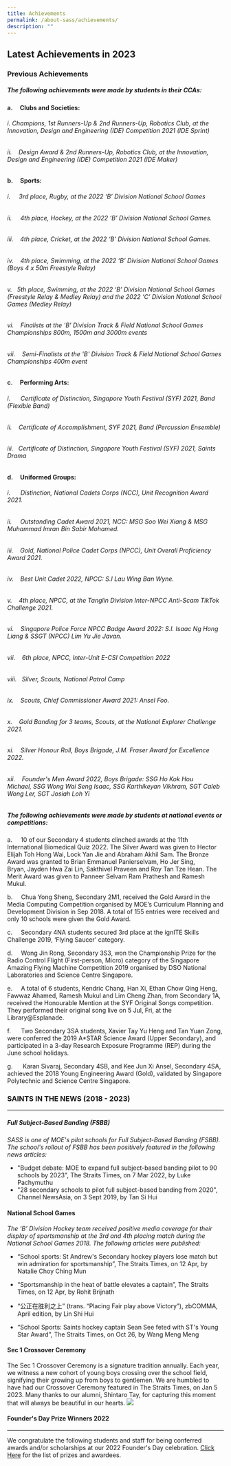```yaml
---
title: Achievements
permalink: /about-sass/achievements/
description: ""
---
```

## Latest Achievements in 2023
  
 




### Previous Achievements
##### **The following achievements were made by students in their&nbsp;CCAs:**

#### a.&nbsp;&nbsp;&nbsp;&nbsp;&nbsp;Clubs and Societies:
###### i. Champions, 1st&nbsp;Runners-Up &amp; 2nd&nbsp;Runners-Up, Robotics Club, at the Innovation, Design and Engineering (IDE) Competition 2021 (IDE Sprint)
######  ii.&nbsp; &nbsp; Design Award&nbsp;&amp; 2nd&nbsp;Runners-Up, Robotics Club,&nbsp;at the Innovation, Design and Engineering (IDE) Competition 2021 (IDE Maker)

#### b.&nbsp;&nbsp;&nbsp;&nbsp;&nbsp;Sports:

######  i.&nbsp; &nbsp; &nbsp;3rd&nbsp;place,&nbsp;Rugby, at the 2022 ‘B’ Division National School Games

######  ii.&nbsp; &nbsp; &nbsp;4th&nbsp;place, Hockey, at the 2022 ‘B’ Division National School Games.

###### iii.&nbsp;&nbsp; &nbsp;4th&nbsp;place, Cricket, at the 2022 ‘B’ Division National School Games.
 
###### iv.&nbsp; &nbsp;&nbsp;4th&nbsp;place, Swimming, at the 2022 ‘B’ Division National School Games (Boys 4 x 50m Freestyle Relay)

###### v.&nbsp; &nbsp;5th&nbsp;place, Swimming, at the 2022 ‘B’ Division National School Games (Freestyle Relay &amp; Medley Relay) and the&nbsp;2022 ‘C’ Division National School Games (Medley Relay)

###### vi.&nbsp; &nbsp; Finalists at the 'B' Division Track &amp; Field National School Games Championships 800m, 1500m and 3000m events

###### vii.&nbsp;&nbsp; &nbsp;Semi-Finalists at the&nbsp;'B' Division Track &amp; Field National School Games Championships 400m event

#### c.&nbsp;&nbsp;&nbsp;&nbsp;&nbsp;Performing Arts:

###### i.&nbsp;&nbsp;&nbsp;&nbsp;&nbsp;&nbsp;Certificate of Distinction, Singapore Youth Festival (SYF) 2021, Band (Flexible Band)

######  ii.&nbsp; &nbsp;&nbsp;Certificate of Accomplishment, SYF 2021, Band (Percussion Ensemble)

###### iii.&nbsp; &nbsp;Certificate of Distinction, Singapore Youth Festival (SYF) 2021, Saints Drama

#### d.&nbsp;&nbsp;&nbsp;&nbsp;&nbsp;Uniformed Groups:

######  i.&nbsp; &nbsp; &nbsp; Distinction, National Cadets Corps (NCC), Unit Recognition Award 2021.&nbsp;

######  ii.&nbsp; &nbsp; &nbsp;Outstanding Cadet Award 2021, NCC: MSG Soo Wei Xiang &amp; MSG Muhammad Imran Bin Sabir Mohamed.

######  iii.&nbsp;&nbsp;&nbsp;&nbsp;Gold,&nbsp;National Police Cadet Corps (NPCC),&nbsp;Unit Overall Proficiency Award 2021.

###### iv.&nbsp;&nbsp;&nbsp;&nbsp;Best Unit Cadet 2022, NPCC: S.I Lau Wing Ban Wyne.&nbsp;

###### v.&nbsp;&nbsp;&nbsp;&nbsp;4th&nbsp;place, NPCC, at the Tanglin Division Inter-NPCC Anti-Scam TikTok Challenge 2021.

###### vi.&nbsp;&nbsp;&nbsp;&nbsp;Singapore Police Force NPCC Badge Award 2022: S.I. Isaac Ng Hong Liang &amp; SSGT (NPCC) Lim Yu Jie Javan.

###### vii.&nbsp;&nbsp;&nbsp;&nbsp;6th&nbsp;place, NPCC, Inter-Unit E-CSI Competition 2022

###### viii.&nbsp;&nbsp;&nbsp;Silver, Scouts,&nbsp;National Patrol Camp

###### ix.&nbsp;&nbsp;&nbsp;&nbsp;Scouts,&nbsp;Chief Commissioner Award 2021: Ansel Foo.

###### x.&nbsp; &nbsp; Gold Banding for 3 teams, Scouts, at the&nbsp;National Explorer Challenge 2021.

###### xi.&nbsp; &nbsp;&nbsp;Silver Honour Roll, Boys Brigade, J.M. Fraser Award for Excellence 2022.

###### xii.&nbsp; &nbsp; Founder's Men Award 2022, Boys Brigade:&nbsp;SSG Ho Kok Hou Michael,&nbsp;SSG Wong Wai Seng Isaac,&nbsp;SSG Karthikeyan Vikhram,&nbsp;SGT Caleb Wong Ler,&nbsp;SGT Josiah Loh Yi



##### **The following achievements were made by students at&nbsp;national events or competitions:**

a.&nbsp; &nbsp; &nbsp;10 of our&nbsp;Secondary 4 students clinched awards at the&nbsp;11th International Biomedical Quiz 2022. The&nbsp;Silver Award was given to&nbsp;Hector Elijah Toh Hong Wai,&nbsp;Lock Yan Jie and&nbsp;Abraham Akhil Sam. The&nbsp;Bronze Award was granted to&nbsp;Brian Emmanuel Panierselvam,&nbsp;Ho Jer Sing, Bryan,&nbsp;Jayden Hwa Zai Lin,&nbsp;Sakthivel Praveen and&nbsp;Roy Tan Tze Hean. The Merit Award was given to&nbsp;Panneer Selvam Ram Prathesh and&nbsp;Ramesh Mukul.&nbsp;

b.&nbsp;&nbsp;&nbsp;&nbsp;&nbsp;Chua Yong Sheng, Secondary 2M1, received the Gold Award in the Media Computing Competition organised by MOE’s Curriculum Planning and Development Division in Sep 2018. A total of 155 entries were received and only 10 schools were given the Gold Award.

c.&nbsp;&nbsp;&nbsp;&nbsp;&nbsp;Secondary 4NA students secured 3rd&nbsp;place at the ignITE Skills Challenge 2019, ‘Flying Saucer’ category.

d.&nbsp;&nbsp;&nbsp;&nbsp;&nbsp;Wong Jin Rong, Secondary 3S3, won the Championship Prize for the Radio Control Flight (First-person, Micro) category of the Singapore Amazing Flying Machine Competition 2019 organised by DSO National Laboratories and Science Centre Singapore.

e.&nbsp;&nbsp;&nbsp;&nbsp;&nbsp;A total of 6 students, Kendric Chang, Han Xi, Ethan Chow Qing Heng, Fawwaz Ahamed, Ramesh Mukul and Lim Cheng Zhan, from Secondary 1A, received the Honourable Mention at the SYF Original Songs competition. They performed their original song live on 5 Jul, Fri, at the Library@Esplanade.

f.&nbsp;&nbsp;&nbsp;&nbsp;&nbsp;&nbsp;Two Secondary 3SA students, Xavier Tay Yu Heng and Tan Yuan Zong, were conferred the 2019 A\*STAR Science Award (Upper Secondary), and participated in a 3-day Research Exposure Programme (REP) during the June school holidays.

g.&nbsp; &nbsp; &nbsp;&nbsp;Karan Sivaraj, Secondary 4SB, and Kee Jun Xi Ansel, Secondary 4SA, achieved the 2018 Young Engineering Award (Gold), validated by Singapore Polytechnic and Science Centre Singapore.&nbsp;

### SAINTS IN THE NEWS (2018 - 2023)
--------------------------------

##### Full Subject-Based Banding (FSBB)

_SASS is one of MOE's pilot schools for Full Subject-Based Banding (FSBB). The school's rollout of FSBB has been positively featured in the following news articles:_&nbsp;

* "Budget debate: MOE to expand full subject-based banding pilot to 90 schools by 2023", The Straits Times, on 7 Mar 2022, by Luke Pachymuthu  
* "28 secondary schools to pilot full subject-based banding from 2020", Channel NewsAsia, on 3 Sept 2019, by Tan Si Hui  
  
#### National School Games
_The ‘B’ Division Hockey team received positive media coverage for their display of sportsmanship at the 3rd&nbsp;and 4th&nbsp;placing match during the National School Games 2018. The following articles were published:_

* “School sports: St Andrew's Secondary hockey players lose match but win admiration for sportsmanship”, The Straits Times, on 12 Apr, by Natalie Choy Ching Mun

* “Sportsmanship in the heat of battle elevates a captain”, The Straits Times, on 12 Apr, by Rohit Brijnath

* “公正在胜利之上” (trans. “Placing Fair play above Victory”), zbCOMMA, April edition, by Lin Shi Hui

* “School Sports: Saints hockey captain Sean See feted with ST's Young Star Award”, The Straits Times, on Oct 26, by Wang Meng Meng

#### Sec 1 Crossover Ceremony
The Sec 1 Crossover Ceremony is a signature tradition annually. Each year, we witness a new cohort of young boys crossing over the school field, signifying their growing up from boys to gentlemen. We are humbled to have had our Crossover Ceremony featured in The Straits Times, on Jan 5 2023. Many thanks to our alumni, Shintaro Tay, for capturing this moment that will always be beautiful in our hearts. 
![](/images/Saints%20in%20the%20News/crossover.jpg)

#### Founder's Day Prize Winners 2022
------------------

 We congratulate the following students and staff for being conferred awards and/or scholarships at our 2022 Founder's Day celebration.&nbsp;[Click Here](/files/Founders%20Day%20Report/160%20FD%20Booklet%20Contents.pdf)&nbsp;for the list of prizes and awardees.